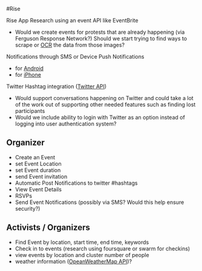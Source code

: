 #Rise 

Rise App
Research using an event  API like  EventBrite
- Would we create events for protests that are already happening (via Ferguson Response Network?) Should we start trying to find ways to scrape or [OCR](http://www.onlineocr.net/) the data from those images? 

Notifications through SMS or Device Push Notifications
- for [Android](https://parse.com/tutorials/android-push-notifications)
- for [iPhone](https://developer.apple.com/notifications/)

Twitter Hashtag integration ([Twitter API](https://dev.twitter.com/rest/public))
 - Would support conversations happening on Twitter and could take a lot of the work out of supporting other needed features such as finding lost participants
 - Would we include ability to login with Twitter as an option instead of logging into user authentication system?

## Organizer 
 - Create an Event 
 - set Event Location
 - set Event duration
 - send Event invitation
 - Automatic Post Notifications to twitter #hashtags
 - View Event Details
 - RSVPs
 - Send Event Notifications (possibly via SMS? Would this help ensure security?)
 
## Activists / Organizers
- Find Event by location, start time, end time, keywords
- Check in to events (research using foursquare or swarm for checkins)
- view events by location and cluster number of people
- weather information ([OpeanWeatherMap API](http://openweathermap.org/api))?



